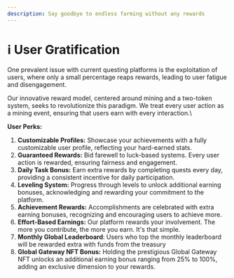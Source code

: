 ```yaml
---
description: Say goodbye to endless farming without any rewards
---
```


# ℹ User Gratification

One prevalent issue with current questing platforms is the exploitation of users, where only a small percentage reaps rewards, leading to user fatigue and disengagement.

Our innovative reward model, centered around mining and a two-token system, seeks to revolutionize this paradigm. We treat every user action as a mining event, ensuring that users earn with every interaction.\


**User Perks:**

1. **Customizable Profiles:** Showcase your achievements with a fully customizable user profile, reflecting your hard-earned stats.
2. **Guaranteed Rewards:** Bid farewell to luck-based systems. Every user action is rewarded, ensuring fairness and engagement.
3. **Daily Task Bonus:** Earn extra rewards by completing quests every day, providing a consistent incentive for daily participation.
4. **Leveling System:** Progress through levels to unlock additional earning bonuses, acknowledging and rewarding your commitment to the platform.
5. **Achievement Rewards:** Accomplishments are celebrated with extra earning bonuses, recognizing and encouraging users to achieve more.
6. **Effort-Based Earnings:** Our platform rewards your involvement. The more you contribute, the more you earn. It's that simple.
7. **Monthly Global Leaderboard**: Users who top the monthly leaderboard will be rewarded extra with funds from the treasury
8. **Global Gateway NFT Bonus:** Holding the prestigious Global Gateway NFT unlocks an additional earning bonus ranging from 25% to 100%, adding an exclusive dimension to your rewards.
